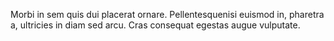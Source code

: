 Morbi in sem quis dui placerat ornare. Pellentesquenisi
euismod in, pharetra a, ultricies in diam sed arcu. Cras
consequat egestas augue vulputate.